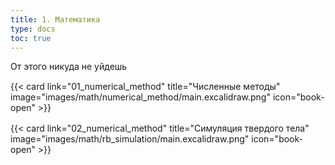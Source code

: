 ```yaml
---
title: 1. Математика
type: docs
toc: true
---
```


От этого никуда не уйдешь

<p></p>
<div class="not-prose">
<div class="container">
  <div class="row">
    <div class="col" style="margin-top: 3%;">
  {{< card link="01_numerical_method" title="Численные методы" image="images/math/numerical_method/main.excalidraw.png" icon="book-open" >}}
   </div>
    <div class="col" style="margin-top: 3%;">
  {{< card link="02_numerical_method" title="Симуляция твердого тела" image="images/math/rb_simulation/main.excalidraw.png" icon="book-open" >}}
   </div>
</div>
</div>